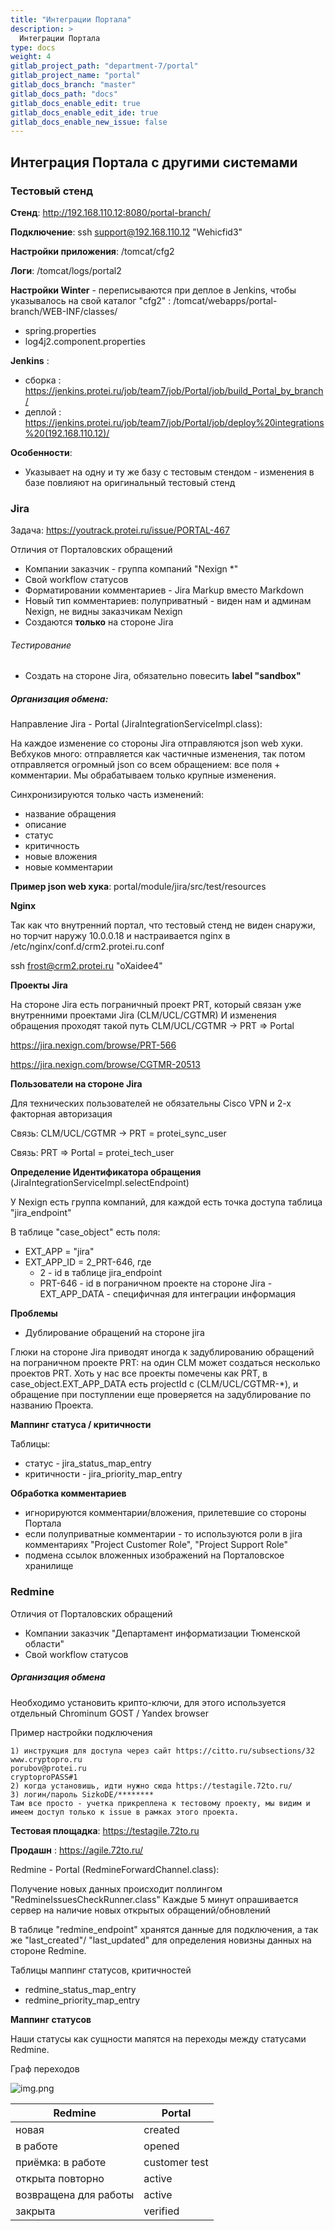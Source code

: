 ```yaml
---
title: "Интеграции Портала"
description: >
  Интеграции Портала
type: docs
weight: 4
gitlab_project_path: "department-7/portal"
gitlab_project_name: "portal"
gitlab_docs_branch: "master"
gitlab_docs_path: "docs"
gitlab_docs_enable_edit: true
gitlab_docs_enable_edit_ide: true
gitlab_docs_enable_new_issue: false
---
```


## Интеграция Портала с другими системами

### Тестовый стенд

**Стенд**: http://192.168.110.12:8080/portal-branch/

**Подключение**: ssh support@192.168.110.12 "Wehicfid3"

**Настройки приложения**: /tomcat/cfg2

**Логи**: /tomcat/logs/portal2

**Настройки Winter** - переписываются при деплое в Jenkins, чтобы указывалось на свой каталог "cfg2"
: /tomcat/webapps/portal-branch/WEB-INF/classes/
- spring.properties
- log4j2.component.properties

**Jenkins** :
- сборка : https://jenkins.protei.ru/job/team7/job/Portal/job/build_Portal_by_branch/
- деплой : https://jenkins.protei.ru/job/team7/job/Portal/job/deploy%20integrations%20(192.168.110.12)/


**Особенности**:
- Указывает на одну и ту же базу с тестовым стендом - изменения в базе повлияют на оригинальный тестовый стенд

### Jira

Задача: https://youtrack.protei.ru/issue/PORTAL-467

Отличия от Порталовских обращений

- Компании заказчик - группа компаний "Nexign *"
- Свой workflow статусов
- Форматировании комментариев - Jira Markup вместо Markdown
- Новый тип комментариев: полуприватный - виден нам и админам Nexign, не видны заказчикам Nexign
- Создаются **только** на стороне Jira

###### Тестирование

- Создать на стороне Jira, обязательно повесить **label "sandbox"**

##### Организация обмена:

Направление Jira - Portal (JiraIntegrationServiceImpl.class):

На каждое изменение со стороны Jira отправляются json web хуки.
Вебхуков много: отправляется как частичные изменения, так потом отправляется огромный json со всем обращением: все поля + комментарии.
Мы обрабатываем только крупные изменения.

Синхронизируются только часть изменений:
- название обращения
- описание
- статус
- критичность
- новые вложения
- новые комментарии

**Пример json web хука**: portal/module/jira/src/test/resources

**Nginx**

Так как что внутренний портал, что тестовый стенд не виден снаружи, 
но торчит наружу 10.0.0.18 и настраивается nginx в /etc/nginx/conf.d/crm2.protei.ru.conf

ssh frost@crm2.protei.ru "oXaidee4"

**Проекты Jira**

На стороне Jira есть пограничный проект PRT, который связан уже внутренними проектами Jira (CLM/UCL/CGTMR)
И изменения обращения проходят такой путь CLM/UCL/CGTMR -> PRT => Portal

https://jira.nexign.com/browse/PRT-566

https://jira.nexign.com/browse/CGTMR-20513

**Пользователи на стороне Jira**

Для технических пользователей не обязательны Cisco VPN и 2-х факторная авторизация

Связь: CLM/UCL/CGTMR -> PRT = protei_sync_user

Связь: PRT => Portal = protei_tech_user


**Определение Идентификатора обращения** (JiraIntegrationServiceImpl.selectEndpoint)

У Nexign есть группа компаний, для каждой есть точка доступа таблица "jira_endpoint"

В таблице "case_object" есть поля:
- EXT_APP = "jira"
- EXT_APP_ID = 2_PRT-646, где
  - 2 - id в таблице jira_endpoint
  - PRT-646 - id в пограничном проекте на стороне Jira
-EXT_APP_DATA - специфичная для интеграции информация

**Проблемы**
- Дублирование обращений на стороне jira

Глюки на стороне Jira приводят иногда к задублированию обращений на пограничном проекте PRT:
на один CLM может создаться несколько проектов PRT.
Хоть у нас все проекты помечены как PRT, в case_object.EXT_APP_DATA есть projectId с (CLM/UCL/CGTMR-*),
и обращение при поступлении еще проверяется на задублирование по названию Проекта.

**Маппинг статуса / критичности**

Таблицы:
- статус - jira_status_map_entry
- критичности - jira_priority_map_entry

**Обработка комментариев**
- игнорируются комментарии/вложения, прилетевшие со стороны Портала
- если полуприватные комментарии - то используются роли в jira комментариях "Project Customer Role", "Project Support Role"
- подмена ссылок вложенных изображений на Порталовское хранилище


### Redmine

Отличия от Порталовских обращений

- Компании заказчик "Департамент информатизации Тюменской области"
- Свой workflow статусов

##### Организация обмена
Необходимо установить крипто-ключи, для этого используется отдельный Chrominum GOST / Yandex browser

Пример настройки подключения
```
1) инструкция для доступа через сайт https://citto.ru/subsections/32
www.cryptopro.ru
porubov@protei.ru
cryptoproPASS#1
2) когда установишь, идти нужно сюда https://testagile.72to.ru/ 
3) логин/пароль SizkoDE/********
Там все просто - учетка прикреплена к тестовому проекту, мы видим и имеем доступ только к issue в рамках этого проекта.
```

**Тестовая площадка**: https://testagile.72to.ru

**Продашн** : https://agile.72to.ru/

Redmine - Portal (RedmineForwardChannel.class):

Получение новых данных происходит поллингом "RedmineIssuesCheckRunner.class"
Каждые 5 минут опрашивается сервер на наличие новых открытых обращений/обновлений

В таблице "redmine_endpoint" хранятся данные для подключения, а так же "last_created"/ "last_updated"
для определения новизны данных на стороне Redmine.

Таблицы маппинг статусов, критичностей
- redmine_status_map_entry
- redmine_priority_map_entry

**Маппинг статусов**

Наши статусы как сущности мапятся на переходы между статусами Redmine.

Граф переходов

![img.png](img.png)

| Redmine               | Portal         |
|-----------------------|----------------|
| новая                 | created        |
| в работе              | opened         |
| приёмка: в работе     | customer test  |
| открыта повторно      | active         |
| возвращена для работы | active         |
| закрыта               | verified       |
